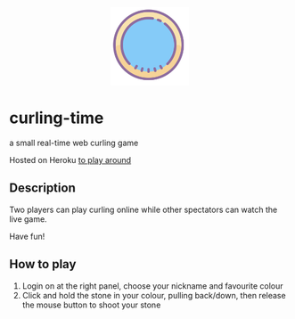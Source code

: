 <p align="center"><a href="https://curling-time.herokuapp.com" target="_blank" rel="noopener noreferrer"><img width="140" src="https://github.com/medifle/curling-time/blob/master/icon_curling.svg" alt="curling-time logo"></a></p>

# curling-time

a small real-time web curling game

Hosted on Heroku [to play around](https://curling-time.herokuapp.com)

## Description

Two players can play curling online while other spectators can watch the live game.

Have fun!

## How to play

1. Login on at the right panel, choose your nickname and favourite colour
2. Click and hold the stone in your colour, pulling back/down, then release the mouse button to shoot your stone
